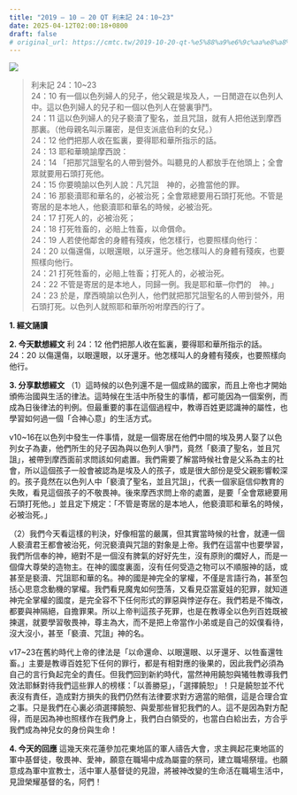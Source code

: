 ```yaml
---
title: "2019 – 10 – 20 QT 利未記 24：10~23"
date: 2025-04-12T02:00:18+0800
draft: false
# original_url: https://cmtc.tw/2019-10-20-qt-%e5%88%a9%e6%9c%aa%e8%a8%98-24%ef%bc%9a1023
---
```


![](/images/qt.jpg)
> 利未記 24：10\~23  
> 24：10 有一個以色列婦人的兒子，他父親是埃及人，一日閒遊在以色列人中。這以色列婦人的兒子和一個以色列人在營裏爭鬥。  
> 24：11 這以色列婦人的兒子褻瀆了聖名，並且咒詛，就有人把他送到摩西那裏。（他母親名叫示羅密，是但支派底伯利的女兒。）  
> 24：12 他們把那人收在監裏，要得耶和華所指示的話。  
> 24：13 耶和華曉諭摩西說：  
> 24：14 「把那咒詛聖名的人帶到營外。叫聽見的人都放手在他頭上；全會眾就要用石頭打死他。  
> 24：15 你要曉諭以色列人說：凡咒詛　神的，必擔當他的罪。  
> 24：16 那褻瀆耶和華名的，必被治死；全會眾總要用石頭打死他。不管是寄居的是本地人，他褻瀆耶和華名的時候，必被治死。  
> 24：17 打死人的，必被治死；  
> 24：18 打死牲畜的，必賠上牲畜，以命償命。  
> 24：19 人若使他鄰舍的身體有殘疾，他怎樣行，也要照樣向他行：  
> 24：20 以傷還傷，以眼還眼，以牙還牙。他怎樣叫人的身體有殘疾，也要照樣向他行。  
> 24：21 打死牲畜的，必賠上牲畜；打死人的，必被治死。  
> 24：22 不管是寄居的是本地人，同歸一例。我是耶和華─你們的　神。」  
> 24：23 於是，摩西曉諭以色列人，他們就把那咒詛聖名的人帶到營外，用石頭打死。以色列人就照耶和華所吩咐摩西的行了。

**1. 經文誦讀**

**2.  今天默想經文**
利 24：12 他們把那人收在監裏，要得耶和華所指示的話。  
24：20 以傷還傷，以眼還眼，以牙還牙。他怎樣叫人的身體有殘疾，也要照樣向他行。

**3. 分享默想經文**
（1）這時候的以色列還不是一個成熟的國家，而且上帝也才開始頒佈治國與生活的律法。這時候在生活中所發生的事情，都可能因為一個案例，而成為日後律法的判例。但最重要的事在這個過程中，教導百姓更認識神的屬性，也學習如何過一個「合神心意」的生活方式。

v10\~16在以色列中發生一件事情，就是一個寄居在他們中間的埃及男人娶了以色列女子為妻，他們所生的兒子因為與以色列人爭鬥，竟然「褻瀆了聖名，並且咒詛」，被帶到摩西面前求問該如何處置。我們需要了解當時候社會是父系為主的社會，所以這個孩子一般會被認為是埃及人的孩子，或是很大部份是受父親影響較深的。孩子竟然在以色列人中「褻瀆了聖名，並且咒詛」，代表一個家庭信仰教育的失敗，看見這個孩子的不敬畏神。後來摩西求問上帝的處置，是要「全會眾總要用石頭打死他。」並且定下規定：「不管是寄居的是本地人，他褻瀆耶和華名的時候，必被治死。」

（2）我們今天看這樣的判決，好像相當的嚴厲，但其實當時候的社會，就連一個人褻瀆君王都會被治死，何況褻瀆與咒詛的對象是上帝。我們在這當中也要學習，我們所信奉的神，絕對不是一個沒有脾氣的好好先生，沒有原則的爛好人，而是一個偉大尊榮的造物主。在神的國度裏面，沒有任何受造之物可以不順服神的話，或甚至是褻瀆、咒詛耶和華的名。神的國是神完全的掌權，不僅是言語行為，甚至包括心思意念動機的掌權。我們看見魔鬼如何墮落，又看見亞當夏娃的犯罪，就知道神完全掌權的國度，是完全容不下任何形式的罪惡與悖逆存在。我們若是不悔改，都要與神隔絕，自擔罪果。所以上帝判這孩子死罪，也是在教導全以色列百姓既被揀選，就要學習敬畏神，尊主為大，而不是把上帝當作小弟或是自己的奴僕看待，沒大沒小，甚至「褻瀆、咒詛」神的名。

v17\~23在舊約時代上帝的律法是「以命還命、以眼還眼、以牙還牙、以牲畜還牲畜。」主要是教導百姓犯下任何的罪行，都是有相對應的後果的，因此我們必須為自己的言行負起完全的責任。但我們回到新約時代，當然神用饒恕與犧牲教導我們效法耶穌對待我們這些罪人的榜樣：「以善勝惡」，「選擇饒恕」！只是饒恕並不代表沒有責任，造成對方損失的我們仍然有法律要求對方適當的賠償，這是合理合宜之事。只是我們在心裏必須選擇饒恕、與愛那些冒犯我們的人。這不是因為對方配得，而是因為神也照樣作在我們身上，我們白白領受的，也當白白給出去，方合乎我們成為神兒女的身份與生命！

**4. 今天的回應**
這幾天來花蓮參加花東地區的軍人禱告大會，求主興起花東地區的軍中基督徒，敬畏神、愛神，願意在職場中成為屬靈的祭司，建立職場祭壇。也願意成為軍中宣教士，活中軍人基督徒的見證，將被神改變的生命活在職場生活中，見證榮耀基督的名，阿們！
